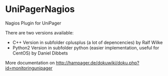 # UniPagerNagios
Nagios Plugin for UniPager

There are two versions available:
*  C++ Version in subfolder cplusplus (a lot of depencencies) by Ralf Wilke
*  Python2 Version in subfolder python (easier implementation, useful for CentOS) by Daniel Dibbets

More documentation on http://hampager.de/dokuwiki/doku.php?id=monitoringunipager
